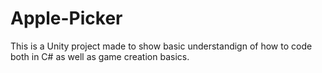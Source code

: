 # Apple-Picker

This is a Unity project made to show basic understandign of how to code both in C# as well as game creation basics.

